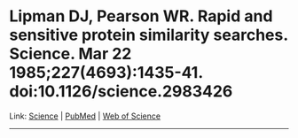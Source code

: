 # Lipman DJ, Pearson WR. Rapid and sensitive protein similarity searches. Science. Mar 22 1985;227(4693):1435-41. doi:10.1126/science.2983426

Link: [Science](https://www.science.org/doi/10.1126/science.2983426?url_ver=Z39.88-2003&rfr_id=ori:rid:crossref.org&rfr_dat=cr_pub%20%200pubmed) | [PubMed](https://pubmed.ncbi.nlm.nih.gov/2983426/) | [Web of Science](https://www.webofscience.com/wos/alldb/full-record/WOS:A1985ADG0600008)

---


